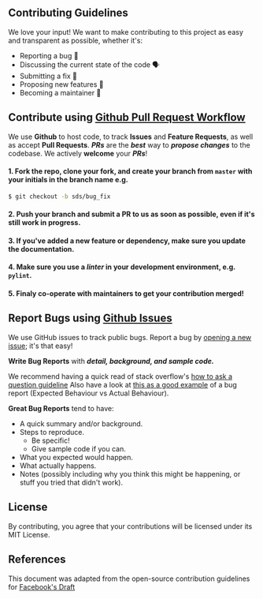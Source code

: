 ## Contributing Guidelines

We love your input! We want to make contributing to this project as easy and transparent as possible, whether it's:

- Reporting a bug 🐛 
- Discussing the current state of the code 🗣 
- Submitting a fix 🔨 
- Proposing new features 🌟 
- Becoming a maintainer 👷

## Contribute using [Github Pull Request Workflow](https://guides.github.com/introduction/flow/index.html)

We use **Github** to host code, to track **Issues** and **Feature Requests**, as well as accept **Pull Requests**.
***PRs*** are the ***best*** way to ***propose changes*** to the codebase. We actively **welcome** your ***PRs***!

#### 1. Fork the repo, clone your fork, and create your branch from `master` with your initials in the branch name e.g.

```bash
$ git checkout -b sds/bug_fix
```

#### 2. Push your branch and submit a PR to us as soon as possible, even if it's still work in progress.

#### 3. If you've added a new feature or dependency, make sure you update the documentation.

#### 4. Make sure you use a ***linter*** in your development environment, e.g. ```pylint```.

#### 5. Finaly co-operate with maintainers to get your contribution merged!

## Report Bugs using [Github Issues](/issues)

We use GitHub issues to track public bugs. Report a bug by [opening a new issue](/issues/new); it's that easy! 

**Write Bug Reports** with ***detail, background, and sample code.***

We recommend having a quick read of stack overflow's [how to ask a question guideline](https://stackoverflow.com/help/how-to-ask.) Also have a look at [this as a good example](http://stackoverflow.com/q/12488905/180626) of a bug report (Expected Behaviour vs Actual Behaviour).

**Great Bug Reports** tend to have:

- A quick summary and/or background.
- Steps to reproduce.
  - Be specific!
  - Give sample code if you can.
- What you expected would happen.
- What actually happens.
- Notes (possibly including why you think this might be happening, or stuff you tried that didn't work).

## License
By contributing, you agree that your contributions will be licensed under its MIT License.

## References
This document was adapted from the open-source contribution guidelines for [Facebook's Draft](https://github.com/facebook/draft-js/blob/a9316a723f9e918afde44dea68b5f9f39b7d9b00/CONTRIBUTING.md)
